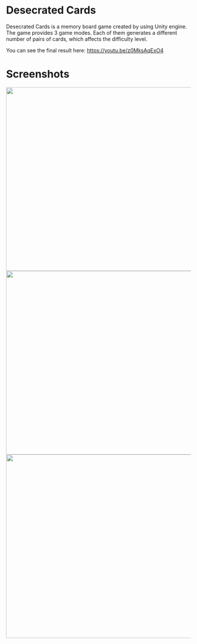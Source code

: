 # Desecrated Cards
Desecrated Cards is a memory board game created by using Unity engine. 
The game provides 3 game modes. Each of them generates a different number of pairs of cards, which affects the difficulty level.

You can see the final result here: https://youtu.be/z0MksAqExO4

# Screenshots
<img src="https://user-images.githubusercontent.com/69191839/185054414-f62d5c65-caa6-4626-abd0-79770a68298c.png" width="891" height="500">
<img src="https://user-images.githubusercontent.com/69191839/185054421-6b15c0dc-0f94-4a77-bc6b-750c58c3a173.png" width="891" height="500">
<img src="https://user-images.githubusercontent.com/69191839/185054441-c0282fda-8f2f-47f2-bfdd-1e0712d132a6.png" width="891" height="500">
